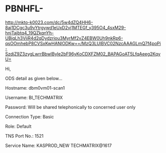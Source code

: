 # PBNHFL-

http://mkto-k0023.com/dc/5w4dZQ4HH6-8aj1DCgc3u9vYtrgywd1eUxD2vj1MTEGf_y395O4_4sxM29-hnjTajbtq4_19QZkqnYh-UBjqLh3ViiR4d2qDydzriou3MyrMf2vZ4EBW0Uh9nkRp6-qsOOmhebP8CVSxKwHANlODKw==/MzQ3LUlBVC02NzcAAAGLmQ7f4poPi-SzdjZ9Z3zygLwrrBbwlByle2bF96yKoCDXFZM02_BAPAGoAT5LfqAeeg2KqyU=



Hi,

ODS detail as given below…

Hostname: dbm0vm01-scan1

Username: BI_TECHMATRIX

Password: Will be shared telephonically to concerned user only

Connection Type: Basic

Role: Default

TNS Port No.: 1521

Service Name: KASPROD_NEW
TECHMATRIX@1617
